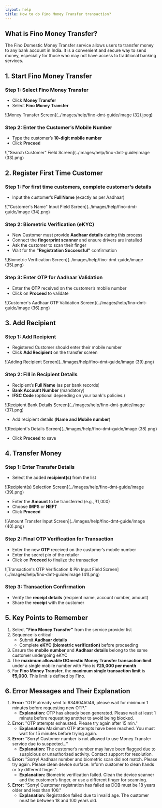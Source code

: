 ```yaml
---
layout: help
title: How to do Fino Money Transfer transaction?
---
```


## What is Fino Money Transfer?
The Fino Domestic Money Transfer service allows users to transfer money to any bank account in India. It is a convenient and secure way to send money, especially for those who may not have access to traditional banking services.

## 1. Start Fino Money Transfer

### Step 1: Select Fino Money Transfer

- Click **Money Transfer**
- Select **Fino Money Transfer**

![Money Transfer Screen](../images/help/fino-dmt-guide/image (32).jpeg)

### Step 2: Enter the Customer’s Mobile Number

- Type the customer’s **10-digit mobile number**
- Click **Proceed**

!["Search Customer" Field Screen](../images/help/fino-dmt-guide/image (33).png)

## 2. Register First Time Customer

### Step 1: For first time customers, complete customer's details

- Input the customer’s **Full Name** (exactly as per Aadhaar)

!["Customer's Name" Input Field Screen](../images/help/fino-dmt-guide/image (34).png)

### Step 2: Biometric Verification (eKYC)

- New Customer must provide **Aadhaar details** during this process
- Connect the **fingerprint scanner** and ensure drivers are installed
- Ask the customer to scan their finger
- Wait for the **"Registration Successful"** confirmation

![Biometric Verification Screen](../images/help/fino-dmt-guide/image (35).png)

### Step 3: Enter OTP for Aadhaar Validation

- Enter the **OTP** received on the customer’s mobile number
- Click on **Proceed** to validate

![Customer's Aadhaar OTP Validation Screen](../images/help/fino-dmt-guide/image (36).png)

## 3. Add Recipient

### Step 1: Add Recipient
- Registered Customer should enter their mobile number
- Click **Add Recipient** on the transfer screen

![Adding Recipient Screen](../images/help/fino-dmt-guide/image (39).png)

### Step 2: Fill in Recipient Details

- Recipient’s **Full Name** (as per bank records)
- **Bank Account Number** (mandatory)
- **IFSC Code** (optional depending on your bank's policies.)

![Recipient Bank Details Screen](../images/help/fino-dmt-guide/image (37).png)

- Add recipient details (**Name and Mobile number**)

![Recipient's Details Screen](../images/help/fino-dmt-guide/image (38).png)

- Click **Proceed** to save

## 4. Transfer Money

### Step 1: Enter Transfer Details

- Select the added **recipient(s)** from the list

![Recipient(s) Selection Screen](../images/help/fino-dmt-guide/image (39).png)

- Enter the **Amount** to be transferred (e.g., ₹1,000)
- Choose **IMPS** or **NEFT**
- Click **Proceed**

![Amount Transfer Input Screen](../images/help/fino-dmt-guide/image (40).png)

### Step 2: Final OTP Verification for Transaction

- Enter the new **OTP** received on the customer’s mobile number
- Enter the secret pin of the retailer
- Click on **Proceed** to finalize the transaction

![Transaction's OTP Verification & Pin Input Field Screen](../images/help/fino-dmt-guide/image (41).png)

### Step 3: Transaction Confirmation

- Verify the **receipt details** (recipient name, account number, amount)
- Share the **receipt** with the customer

## 5. Key Points to Remember

1. Select **"Fino Money Transfer"** from the service provider list
2. Sequence is critical:
   - Submit **Aadhaar details**
   - Complete **eKYC (biometric verification)** before proceeding
3. Ensure the **mobile number** and **Aadhaar details** belong to the same customer undergoing eKYC
4. The **maximum allowable DOmestic Money Transfer transaction limit** under a single mobile number with Fino is **₹25,000 per month**
5. For **Fino Money Transfer**, the **maximum single transaction limit** is **₹5,000**. This limit is defined by Fino.

## 6. Error Messages and Their Explanation

1. **Error:** "OTP already sent to 9346045046, please wait for minimum 1 minutes before requesting new OTP."
   - **Explanation:** OTP has already been generated. Please wait at least 1 minute before requesting another to avoid being blocked.
2. **Error:** "OTP attempts exhausted. Please try again after 15 min."
   - **Explanation:** Maximum OTP attempts have been reached. You must wait for 15 minutes before trying again.
3. **Error:** "Sorry! Customer number is not allowed to use Money Transfer service due to suspected..."
   - **Explanation:** The customer’s number may have been flagged due to suspicious or unauthorized activity. Contact support for resolution.
4. **Error:** "Sorry! Aadhaar number and biometric scan did not match. Please try again. Please clean device surface. Inform customer to clean hands or try different finger."
   - **Explanation:** Biometric verification failed. Clean the device scanner and the customer’s finger, or use a different finger for scanning.
5. **Error:** "Sorry! Customer registration has failed as DOB must be 18 years older and less than 100."
   - **Explanation:** Registration failed due to invalid age. The customer must be between 18 and 100 years old.